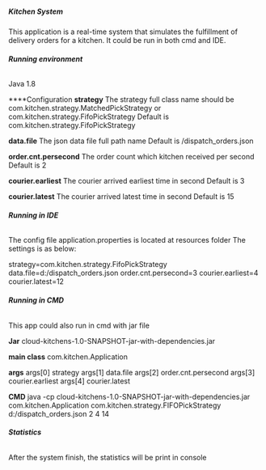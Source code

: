##### **Kitchen System**

This application is a real-time system  that simulates the fulfillment of delivery orders for a kitchen.
It could be run in both cmd and IDE.

###### **Running environment**

Java 1.8

****Configuration
**strategy**
    The strategy full class name 
    should be com.kitchen.strategy.MatchedPickStrategy
           or com.kitchen.strategy.FifoPickStrategy
    Default is com.kitchen.strategy.FifoPickStrategy

**data.file**
    The json data file full path name
    Default is /dispatch_orders.json

**order.cnt.persecond**
    The order count which kitchen received per second
    Default is 2

**courier.earliest**
    The courier arrived earliest time in second
    Default is 3

**courier.latest**
    The courier arrived latest time in second
    Default is 15

###### **Running in IDE**

The config file application.properties is located at resources folder
The settings is as below:

strategy=com.kitchen.strategy.FifoPickStrategy
data.file=d:/dispatch_orders.json
order.cnt.persecond=3
courier.earliest=4
courier.latest=12

###### **Running in CMD**

This app could also run in cmd with jar file 

**Jar**
    cloud-kitchens-1.0-SNAPSHOT-jar-with-dependencies.jar

**main class**
    com.kitchen.Application

**args**
    args[0] strategy
    args[1] data.file
    args[2] order.cnt.persecond
    args[3] courier.earliest
    args[4] courier.latest

**CMD**
java -cp cloud-kitchens-1.0-SNAPSHOT-jar-with-dependencies.jar com.kitchen.Application com.kitchen.strategy.FIFOPickStrategy d:/dispatch_orders.json 2 4 14

###### **Statistics**

After the system finish, the statistics will be print in console